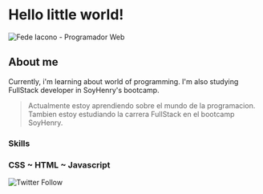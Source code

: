 # Hello little world!

![Fede Iacono - Programador Web](https://raw.githubusercontent.com/Kikomori1/Kikomori1/master/assets/1.jpg)

## About me

Currently, i'm learning about world of programming. I'm also studying FullStack developer in SoyHenry's bootcamp.

> Actualmente estoy aprendiendo sobre el mundo de la programacion. Tambien estoy estudiando la carrera FullStack en el bootcamp SoyHenry.

### Skills

### CSS   ~  HTML  ~  Javascript

![Twitter Follow](https://img.shields.io/twitter/follow/Fedelbt?style=social)
